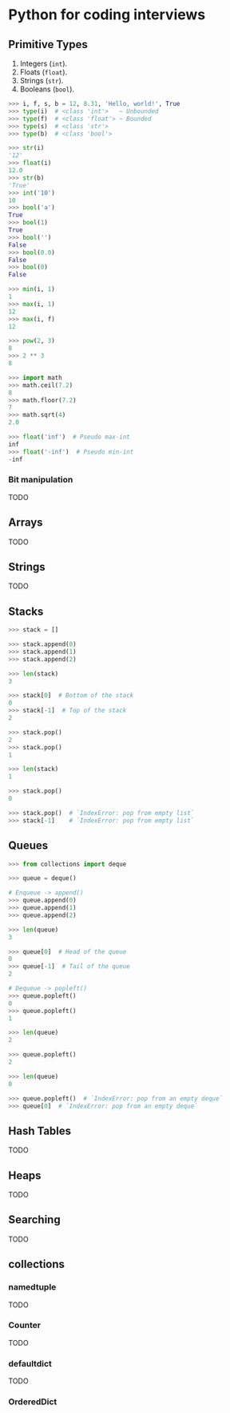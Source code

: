 # Python for coding interviews


## Primitive Types
1. Integers (`int`).
1. Floats (`float`).
1. Strings (`str`).
1. Booleans (`bool`).

```python
>>> i, f, s, b = 12, 8.31, 'Hello, world!', True
>>> type(i)  # <class 'int'>   ~ Unbounded
>>> type(f)  # <class 'float'> ~ Bounded
>>> type(s)  # <class 'str'>
>>> type(b)  # <class 'bool'>

>>> str(i)
'12'
>>> float(i)
12.0
>>> str(b)
'True'
>>> int('10')
10
>>> bool('a')
True
>>> bool(1)
True
>>> bool('')
False
>>> bool(0.0)
False
>>> bool(0)
False

>>> min(i, 1)
1
>>> max(i, 1)
12
>>> max(i, f)
12

>>> pow(2, 3)
8
>>> 2 ** 3
8

>>> import math
>>> math.ceil(7.2)
8
>>> math.floor(7.2)
7
>>> math.sqrt(4)
2.0

>>> float('inf')  # Pseudo max-int
inf
>>> float('-inf')  # Pseudo min-int
-inf
```


### Bit manipulation
TODO


## Arrays
TODO


## Strings
TODO


## Stacks
```python
>>> stack = []

>>> stack.append(0)
>>> stack.append(1)
>>> stack.append(2)

>>> len(stack)
3

>>> stack[0]  # Bottom of the stack
0
>>> stack[-1]  # Top of the stack
2

>>> stack.pop()
2
>>> stack.pop()
1

>>> len(stack)
1

>>> stack.pop()
0

>>> stack.pop()  # `IndexError: pop from empty list`
>>> stack[-1]    # `IndexError: pop from empty list`
```


## Queues
```python
>>> from collections import deque

>>> queue = deque()

# Enqueue -> append()
>>> queue.append(0)
>>> queue.append(1)
>>> queue.append(2)

>>> len(queue)
3

>>> queue[0]  # Head of the queue
0
>>> queue[-1]  # Tail of the queue
2

# Dequeue -> popleft()
>>> queue.popleft()
0
>>> queue.popleft()
1

>>> len(queue)
2

>>> queue.popleft()
2

>>> len(queue)
0

>>> queue.popleft()  # `IndexError: pop from an empty deque`
>>> queue[0]  # `IndexError: pop from an empty deque`
```


## Hash Tables
TODO


## Heaps
TODO


## Searching
TODO


## collections


### namedtuple
TODO


### Counter
TODO


### defaultdict
TODO


### OrderedDict
